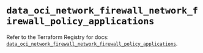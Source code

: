 # `data_oci_network_firewall_network_firewall_policy_applications`

Refer to the Terraform Registry for docs: [`data_oci_network_firewall_network_firewall_policy_applications`](https://registry.terraform.io/providers/oracle/oci/7.19.0/docs/data-sources/network_firewall_network_firewall_policy_applications).
